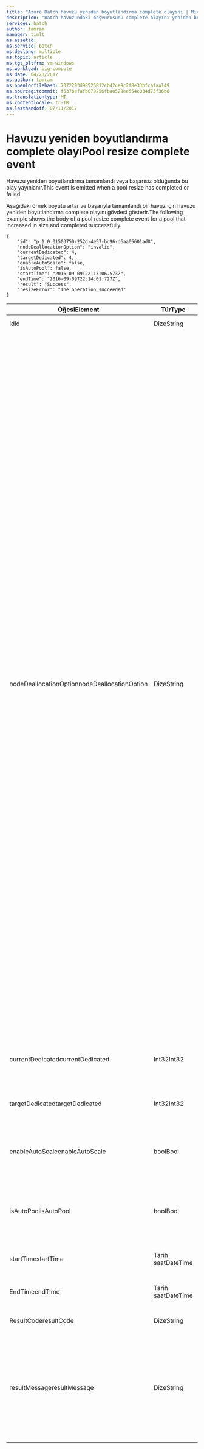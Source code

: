 ```yaml
---
title: "Azure Batch havuzu yeniden boyutlandırma complete olayını | Microsoft Docs"
description: "Batch havuzundaki başvurusunu complete olayını yeniden boyutlandırın."
services: batch
author: tamram
manager: timlt
ms.assetid: 
ms.service: batch
ms.devlang: multiple
ms.topic: article
ms.tgt_pltfrm: vm-windows
ms.workload: big-compute
ms.date: 04/20/2017
ms.author: tamram
ms.openlocfilehash: 7072293d98526812cb42ce9c2f8e33bfcafaa149
ms.sourcegitcommit: f537befafb079256fba0529ee554c034d73f36b0
ms.translationtype: MT
ms.contentlocale: tr-TR
ms.lasthandoff: 07/11/2017
---
```

# <a name="pool-resize-complete-event"></a><span data-ttu-id="5760c-103">Havuzu yeniden boyutlandırma complete olayı</span><span class="sxs-lookup"><span data-stu-id="5760c-103">Pool resize complete event</span></span>

 <span data-ttu-id="5760c-104">Havuzu yeniden boyutlandırma tamamlandı veya başarısız olduğunda bu olay yayınlanır.</span><span class="sxs-lookup"><span data-stu-id="5760c-104">This event is emitted when a pool resize has completed or failed.</span></span>

 <span data-ttu-id="5760c-105">Aşağıdaki örnek boyutu artar ve başarıyla tamamlandı bir havuz için havuzu yeniden boyutlandırma complete olayını gövdesi gösterir.</span><span class="sxs-lookup"><span data-stu-id="5760c-105">The following example shows the body of a pool resize complete event for a pool that increased in size and completed successfully.</span></span>

```
{
    "id": "p_1_0_01503750-252d-4e57-bd96-d6aa05601ad8",
    "nodeDeallocationOption": "invalid",
    "currentDedicated": 4,
    "targetDedicated": 4,
    "enableAutoScale": false,
    "isAutoPool": false,
    "startTime": "2016-09-09T22:13:06.573Z",
    "endTime": "2016-09-09T22:14:01.727Z",
    "result": "Success",
    "resizeError": "The operation succeeded"
}
```

|<span data-ttu-id="5760c-106">Öğesi</span><span class="sxs-lookup"><span data-stu-id="5760c-106">Element</span></span>|<span data-ttu-id="5760c-107">Tür</span><span class="sxs-lookup"><span data-stu-id="5760c-107">Type</span></span>|<span data-ttu-id="5760c-108">Notlar</span><span class="sxs-lookup"><span data-stu-id="5760c-108">Notes</span></span>|
|-------------|----------|-----------|
|<span data-ttu-id="5760c-109">id</span><span class="sxs-lookup"><span data-stu-id="5760c-109">id</span></span>|<span data-ttu-id="5760c-110">Dize</span><span class="sxs-lookup"><span data-stu-id="5760c-110">String</span></span>|<span data-ttu-id="5760c-111">Havuzun kimliği.</span><span class="sxs-lookup"><span data-stu-id="5760c-111">The id of the pool.</span></span>|
|<span data-ttu-id="5760c-112">nodeDeallocationOption</span><span class="sxs-lookup"><span data-stu-id="5760c-112">nodeDeallocationOption</span></span>|<span data-ttu-id="5760c-113">Dize</span><span class="sxs-lookup"><span data-stu-id="5760c-113">String</span></span>|<span data-ttu-id="5760c-114">Havuz boyutunun küçülmesi durumunda ne zaman düğüm havuzdan kaldırılabilir belirtir.</span><span class="sxs-lookup"><span data-stu-id="5760c-114">Specifies when nodes may be removed from the pool, if the pool size is decreasing.</span></span><br /><br /> <span data-ttu-id="5760c-115">Olası değerler şunlardır:</span><span class="sxs-lookup"><span data-stu-id="5760c-115">Possible values are:</span></span><br /><br /> <span data-ttu-id="5760c-116">**requeue** – yürütülen görevleri sonlandırır ve onları yeniden kuyruğa alır.</span><span class="sxs-lookup"><span data-stu-id="5760c-116">**requeue** – Terminate running tasks and requeue them.</span></span> <span data-ttu-id="5760c-117">İş etkinleştirildiğinde görevler yeniden yürütülür.</span><span class="sxs-lookup"><span data-stu-id="5760c-117">The tasks will run again when the job is enabled.</span></span> <span data-ttu-id="5760c-118">Görevler sonlandırıldı hemen düğümleri kaldırın.</span><span class="sxs-lookup"><span data-stu-id="5760c-118">Remove nodes as soon as tasks have been terminated.</span></span><br /><br /> <span data-ttu-id="5760c-119">**sonlandırma** – çalışan görevlerin sonlandır.</span><span class="sxs-lookup"><span data-stu-id="5760c-119">**terminate** – Terminate running tasks.</span></span> <span data-ttu-id="5760c-120">Görevler yeniden çalışmaz.</span><span class="sxs-lookup"><span data-stu-id="5760c-120">The tasks will not run again.</span></span> <span data-ttu-id="5760c-121">Görevler sonlandırıldı hemen düğümleri kaldırın.</span><span class="sxs-lookup"><span data-stu-id="5760c-121">Remove nodes as soon as tasks have been terminated.</span></span><br /><br /> <span data-ttu-id="5760c-122">**net_offline_option** – tamamlamak için izin şu anda çalışan görevler.</span><span class="sxs-lookup"><span data-stu-id="5760c-122">**taskcompletion** – Allow currently running tasks to complete.</span></span> <span data-ttu-id="5760c-123">Beklenirken hiç yeni görev zamanlamaz.</span><span class="sxs-lookup"><span data-stu-id="5760c-123">Schedule no new tasks while waiting.</span></span> <span data-ttu-id="5760c-124">Tüm görevler tamamlandığında düğümleri kaldırın.</span><span class="sxs-lookup"><span data-stu-id="5760c-124">Remove nodes when all tasks have completed.</span></span><br /><br /> <span data-ttu-id="5760c-125">**Retaineddata** -izin şu anda çalışan görevlerin tamamlayın ve ardından tüm veri saklama sürelerini süresi dolmak üzere görev için bekleyin.</span><span class="sxs-lookup"><span data-stu-id="5760c-125">**Retaineddata** -  Allow currently running tasks to complete, then wait for all task data retention periods to expire.</span></span> <span data-ttu-id="5760c-126">Beklenirken hiç yeni görev zamanlamaz.</span><span class="sxs-lookup"><span data-stu-id="5760c-126">Schedule no new tasks while waiting.</span></span> <span data-ttu-id="5760c-127">Tüm görev bekletme süreleri dolduğunda düğümleri kaldırın.</span><span class="sxs-lookup"><span data-stu-id="5760c-127">Remove nodes when all task retention periods have expired.</span></span><br /><br /> <span data-ttu-id="5760c-128">Requeue varsayılan değerdir.</span><span class="sxs-lookup"><span data-stu-id="5760c-128">The default value is requeue.</span></span><br /><br /> <span data-ttu-id="5760c-129">Havuz boyutunun artırılması sonra değer kümesine **geçersiz**.</span><span class="sxs-lookup"><span data-stu-id="5760c-129">If the pool size is increasing then the value is set to **invalid**.</span></span>|
|<span data-ttu-id="5760c-130">currentDedicated</span><span class="sxs-lookup"><span data-stu-id="5760c-130">currentDedicated</span></span>|<span data-ttu-id="5760c-131">Int32</span><span class="sxs-lookup"><span data-stu-id="5760c-131">Int32</span></span>|<span data-ttu-id="5760c-132">Şu anda havuzuna atanmış işlem düğümleri sayısı.</span><span class="sxs-lookup"><span data-stu-id="5760c-132">The number of compute nodes currently assigned to the pool.</span></span>|
|<span data-ttu-id="5760c-133">targetDedicated</span><span class="sxs-lookup"><span data-stu-id="5760c-133">targetDedicated</span></span>|<span data-ttu-id="5760c-134">Int32</span><span class="sxs-lookup"><span data-stu-id="5760c-134">Int32</span></span>|<span data-ttu-id="5760c-135">Havuzu için istenen işlem düğümleri sayısı.</span><span class="sxs-lookup"><span data-stu-id="5760c-135">The number of compute nodes that are requested for the pool.</span></span>|
|<span data-ttu-id="5760c-136">enableAutoScale</span><span class="sxs-lookup"><span data-stu-id="5760c-136">enableAutoScale</span></span>|<span data-ttu-id="5760c-137">bool</span><span class="sxs-lookup"><span data-stu-id="5760c-137">Bool</span></span>|<span data-ttu-id="5760c-138">Havuz boyutu otomatik olarak zaman içinde ayarlar olup olmadığını belirtir.</span><span class="sxs-lookup"><span data-stu-id="5760c-138">Specifies whether the pool size automatically adjusts over time.</span></span>|
|<span data-ttu-id="5760c-139">isAutoPool</span><span class="sxs-lookup"><span data-stu-id="5760c-139">isAutoPool</span></span>|<span data-ttu-id="5760c-140">bool</span><span class="sxs-lookup"><span data-stu-id="5760c-140">Bool</span></span>|<span data-ttu-id="5760c-141">Bir işin AutoPool mekanizması havuzu oluşturulup oluşturulmadığını belirtir.</span><span class="sxs-lookup"><span data-stu-id="5760c-141">Specifies whether the pool was created via a job's AutoPool mechanism.</span></span>|
|<span data-ttu-id="5760c-142">startTime</span><span class="sxs-lookup"><span data-stu-id="5760c-142">startTime</span></span>|<span data-ttu-id="5760c-143">Tarih saat</span><span class="sxs-lookup"><span data-stu-id="5760c-143">DateTime</span></span>|<span data-ttu-id="5760c-144">Havuzu yeniden boyutlandırma zaman başlatıldı.</span><span class="sxs-lookup"><span data-stu-id="5760c-144">The time the pool resize started.</span></span>|
|<span data-ttu-id="5760c-145">EndTime</span><span class="sxs-lookup"><span data-stu-id="5760c-145">endTime</span></span>|<span data-ttu-id="5760c-146">Tarih saat</span><span class="sxs-lookup"><span data-stu-id="5760c-146">DateTime</span></span>|<span data-ttu-id="5760c-147">Tamamlanan havuzu yeniden boyutlandırma süre.</span><span class="sxs-lookup"><span data-stu-id="5760c-147">The time the pool resize completed.</span></span>|
|<span data-ttu-id="5760c-148">ResultCode</span><span class="sxs-lookup"><span data-stu-id="5760c-148">resultCode</span></span>|<span data-ttu-id="5760c-149">Dize</span><span class="sxs-lookup"><span data-stu-id="5760c-149">String</span></span>|<span data-ttu-id="5760c-150">Yeniden boyutlandırma sonucu.</span><span class="sxs-lookup"><span data-stu-id="5760c-150">The result of the resize.</span></span>|
|<span data-ttu-id="5760c-151">resultMessage</span><span class="sxs-lookup"><span data-stu-id="5760c-151">resultMessage</span></span>|<span data-ttu-id="5760c-152">Dize</span><span class="sxs-lookup"><span data-stu-id="5760c-152">String</span></span>|<span data-ttu-id="5760c-153">Yeniden boyutlandırma hatası sonucu ayrıntılarını içerir.</span><span class="sxs-lookup"><span data-stu-id="5760c-153">The resize error includes the details of the result.</span></span><br /><br /> <span data-ttu-id="5760c-154">Yeniden boyutlandırma formu başarıyla tamamlanırsa işlemin başarılı olduğunu belirtir.</span><span class="sxs-lookup"><span data-stu-id="5760c-154">If the resize completed successfully it states that the operation succeeded.</span></span>|